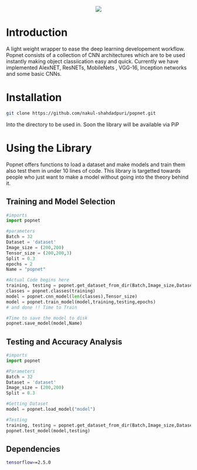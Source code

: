 
<div align="center">
  <img src="https://user-images.githubusercontent.com/43999912/122243751-fcd96080-cee1-11eb-9b88-4c334aa78e58.png">
</div>

# Introduction

A light weight wrapper to ease the deep learning developement workflow. Popnet consists of a collection of CNN architectures which are to be used instantly making object classiication easy and quick. Currently we have implemented AlexNET, ResNETs, MobileNets , VGG-16, Inception networks and some basic CNNs.  

# Installation

```sh
git clone https://github.com/nakul-shahdadpuri/popnet.git
```
Into the directory to be used in.
Soon the library will be available via PiP

# Using the Library

Popnet offers functions to load a dataset and make models and train them also test them in under 10 lines of code. This library is targetted towards people who just want to make a model without going into the theory behind it. 

## Training and Model Selection

```py
#imports
import popnet

#parameters
Batch = 32
Dataset = 'dataset'
Image_size = (200,200)
Tensor_size = (200,200,3)
Split = 0.3
epochs = 2
Name = "popnet"

#Actual Code begins here
training, testing = popnet.get_dataset_from_dir(Batch,Image_size,Dataset,Split)
classes = popnet.classes(training)
model = popnet.cnn_model(len(classes),Tensor_size)
model = popnet.train_model(model,training,testing,epochs)
# and done !! Time to Train

#Time to save the model to disk
popnet.save_model(model,Name)

```

## Testing and Accuracy Analysis

```py
#imports
import popnet

#Parameters
Batch = 32
Dataset = 'dataset'
Image_size = (200,200)
Split = 0.3

#Getting Dataset
model = popnet.load_model("model")

#Testing
training, testing = popnet.get_dataset_from_dir(Batch,Image_size,Dataset,Split)
popnet.test_model(model,testing)
```

## Dependencies

```sh
tensorflow==2.5.0
```